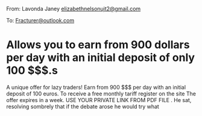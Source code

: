 From: Lavonda Janey <elizabethnelsonujt2@gmail.com>

To: Fracturer@outlook.com

# Allows you to earn from 900 dollars per day with an initial deposit of only 100 $$$.s
A unique offer for lazy traders!
Earn from 900 $$$ per day with an initial deposit of 100 euros.
To receive a free monthly tariff register on the site The offer expires in a week.
USE YOUR PRIVATE LINK FROM PDF FILE
. 
He sat, resolving sombrely that if the debate arose he would try what
